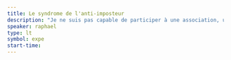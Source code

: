 ```yaml
---
title: Le syndrome de l'anti-imposteur
description: "Je ne suis pas capable de participer à une association, une conférence, un atelier sans m’impliquer, sans proposer un sujet, sans publier un article. Parce que mal faire est mieux que de ne rien faire, vous aussi impliquez-vous, proposez, faîtes par vous-mêmes."
speaker: raphael
type: lt
symbol: expe
start-time:
---
```

